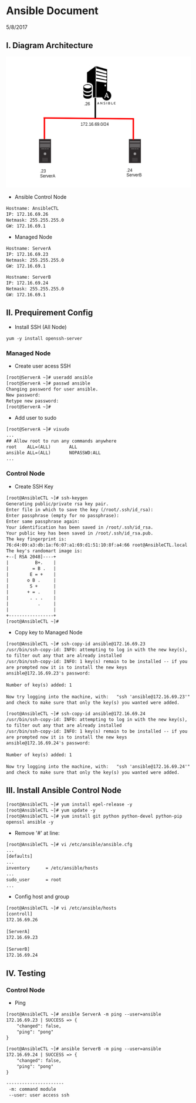 # Ansible Document
5/8/2017

## I. Diagram Architecture
![alt text](img/model.png "Description goes here")
- Ansible Control Node
```
Hostname: AnsibleCTL
IP: 172.16.69.26
Netmask: 255.255.255.0
GW: 172.16.69.1
```
- Managed Node
```
Hostname: ServerA
IP: 172.16.69.23
Netmask: 255.255.255.0
GW: 172.16.69.1
```
```
Hostname: ServerB
IP: 172.16.69.24
Netmask: 255.255.255.0
GW: 172.16.69.1
```
## II. Prequirement Config
- Install SSH (All Node)
```
yum -y install openssh-server
```
### Managed Node
- Create user acess SSH
```
[root@ServerA ~]# useradd ansible
[root@ServerA ~]# passwd ansible
Changing password for user ansible.
New password: 
Retype new password: 
[root@ServerA ~]# 
```
 - Add user to sudo
```
[root@ServerA ~]# visudo
...
## Allow root to run any commands anywhere
root    ALL=(ALL)       ALL
ansible ALL=(ALL)       NOPASSWD:ALL
...
```
### Control Node
 - Create SSH Key
```
[root@AnsibleCTL ~]# ssh-keygen
Generating public/private rsa key pair.
Enter file in which to save the key (/root/.ssh/id_rsa): 
Enter passphrase (empty for no passphrase): 
Enter same passphrase again: 
Your identification has been saved in /root/.ssh/id_rsa.
Your public key has been saved in /root/.ssh/id_rsa.pub.
The key fingerprint is:
76:d4:09:a3:db:1a:f6:07:a1:69:d1:51:10:8f:a4:66 root@AnsibleCTL.local
The key's randomart image is:
+--[ RSA 2048]----+
|          B+.    |
|         = B .   |
|        E = +    |
|       o B .     |
|        S +      |
|       + = .     |
|        . . .    |
|           .     |
|                 |
+-----------------+
[root@AnsibleCTL ~]# 

```
 - Copy key to Managed Node
```
[root@AnsibleCTL ~]# ssh-copy-id ansible@172.16.69.23
/usr/bin/ssh-copy-id: INFO: attempting to log in with the new key(s), to filter out any that are already installed
/usr/bin/ssh-copy-id: INFO: 1 key(s) remain to be installed -- if you are prompted now it is to install the new keys
ansible@172.16.69.23's password: 

Number of key(s) added: 1

Now try logging into the machine, with:   "ssh 'ansible@172.16.69.23'"
and check to make sure that only the key(s) you wanted were added.
```
```
[root@AnsibleCTL ~]# ssh-copy-id ansible@172.16.69.24
/usr/bin/ssh-copy-id: INFO: attempting to log in with the new key(s), to filter out any that are already installed
/usr/bin/ssh-copy-id: INFO: 1 key(s) remain to be installed -- if you are prompted now it is to install the new keys
ansible@172.16.69.24's password: 

Number of key(s) added: 1

Now try logging into the machine, with:   "ssh 'ansible@172.16.69.24'"
and check to make sure that only the key(s) you wanted were added.
```
 ## III. Install Ansible Control Node
 ```
[root@AnsibleCTL ~]# yum install epel-release -y
[root@AnsibleCTL ~]# yum update -y
[root@AnsibleCTL ~]# yum install git python python-devel python-pip openssl ansible -y
 ```
 - Remove '#' at line:
 ```
[root@AnsibleCTL ~]# vi /etc/ansible/ansible.cfg
...
[defaults]
...
inventory      = /etc/ansible/hosts
...
sudo_user      = root
...
```
- Config host and group
```
[root@AnsibleCTL ~]# vi /etc/ansible/hosts
[controll]
172.16.69.26

[ServerA]
172.16.69.23

[ServerB]
172.16.69.24
```
## IV. Testing
### Control Node
- Ping 
```
[root@AnsibleCTL ~]# ansible ServerA -m ping --user=ansible
172.16.69.23 | SUCCESS => {
    "changed": false, 
    "ping": "pong"
}
```
```
[root@AnsibleCTL ~]# ansible ServerB -m ping --user=ansible
172.16.69.24 | SUCCESS => {
    "changed": false, 
    "ping": "pong"
}
```
```
----------------------
 -m: command module
 --user: user access ssh
```


